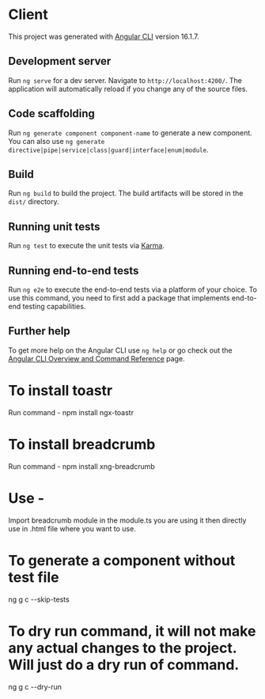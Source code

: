 # Client

This project was generated with [Angular CLI](https://github.com/angular/angular-cli) version 16.1.7.

## Development server

Run `ng serve` for a dev server. Navigate to `http://localhost:4200/`. The application will automatically reload if you change any of the source files.

## Code scaffolding

Run `ng generate component component-name` to generate a new component. You can also use `ng generate directive|pipe|service|class|guard|interface|enum|module`.

## Build

Run `ng build` to build the project. The build artifacts will be stored in the `dist/` directory.

## Running unit tests

Run `ng test` to execute the unit tests via [Karma](https://karma-runner.github.io).

## Running end-to-end tests

Run `ng e2e` to execute the end-to-end tests via a platform of your choice. To use this command, you need to first add a package that implements end-to-end testing capabilities.

## Further help

To get more help on the Angular CLI use `ng help` or go check out the [Angular CLI Overview and Command Reference](https://angular.io/cli) page.

# To install toastr

Run command - npm install ngx-toastr

# To install breadcrumb

Run command - npm install xng-breadcrumb
# Use -
Import breadcrumb module in the module.ts you are using it then directly use <xng-breadcrumb></xng-breadcrumb> in .html file where you want to use.

# To generate a component without test file

ng g c <component name> --skip-tests

# To dry run command, it will not make any actual changes to the project. Will just do a dry run of command.  

ng g c <component name> --dry-run
